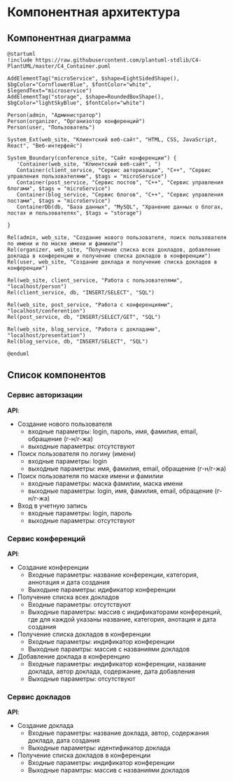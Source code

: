 # Компонентная архитектура
<!-- Состав и взаимосвязи компонентов системы между собой и внешними системами с указанием протоколов, ключевые технологии, используемые для реализации компонентов.
Диаграмма контейнеров C4 и текстовое описание. 
-->
## Компонентная диаграмма

```plantuml
@startuml
!include https://raw.githubusercontent.com/plantuml-stdlib/C4-PlantUML/master/C4_Container.puml

AddElementTag("microService", $shape=EightSidedShape(), $bgColor="CornflowerBlue", $fontColor="white", $legendText="microservice")
AddElementTag("storage", $shape=RoundedBoxShape(), $bgColor="lightSkyBlue", $fontColor="white")

Person(admin, "Администратор")
Person(organizer, "Организотор конференций")
Person(user, "Пользователь")

System_Ext(web_site, "Клиентский веб-сайт", "HTML, CSS, JavaScript, React", "Веб-интерфейс")

System_Boundary(conference_site, "Сайт конференции") {
   'Container(web_site, "Клиентский веб-сайт", ")
   Container(client_service, "Сервис авторизации", "C++", "Сервис управления пользователями", $tags = "microService")    
   Container(post_service, "Сервис постов", "C++", "Сервис управления блогами", $tags = "microService") 
   Container(blog_service, "Сервис блогов", "C++", "Сервис управления постами", $tags = "microService")   
   ContainerDb(db, "База данных", "MySQL", "Хранение данных о блогах, постах и пользователях", $tags = "storage")
   
}

Rel(admin, web_site, "Создание нового пользователя, поиск пользователя по имени и по маске имени и фамиили")
Rel(organizer, web_site, "Получение списка всех докладов, добавление доклада в конференцию и получение списка докладов в конференции")
Rel(user, web_site, "Создание доклада и получение списка докладов в конференции")

Rel(web_site, client_service, "Работа с пользователями", "localhost/person")
Rel(client_service, db, "INSERT/SELECT", "SQL")

Rel(web_site, post_service, "Работа с конференциями", "localhost/conferention")
Rel(post_service, db, "INSERT/SELECT/GET", "SQL")

Rel(web_site, blog_service, "Работа с докладами", "localhost/presentation")
Rel(blog_service, db, "INSERT/SELECT", "SQL")

@enduml
```
## Список компонентов  

### Сервис авторизации
**API**:
-	Создание нового пользователя
      - входные параметры: login, пароль, имя, фамилия, email, обращение (г-н/г-жа)
      - выходные параметры: отсутствуют
-	Поиск пользователя по логину (имени)
     - входные параметры:  login
     - выходные параметры: имя, фамилия, email, обращение (г-н/г-жа)
-	Поиск пользователя по маске имени и фамилии
     - входные параметры: маска фамилии, маска имени
     - выходные параметры: login, имя, фамилия, email, обращение (г-н/г-жа)
- Вход в учетную запись
    - входные параметры: login, пароль
    - выходные параметры: отсутствуют

### Сервис конференций
**API**:
- Создание конференции
  - Входные параметры: название конференции, категория, аннотация и дата создания
  - Выходыне параметры: идификатор конференции
- Получение списка всех докладов
  - Входные параметры: отсутствуют
  - Выходные параметры: массив с индификаторами конференций, где для каждой указаны название, категория, анотация и дата создания
- Получение списка докладов в конференции
  - Входные параметры: индификатор конференции
  - Выходные парамтры: массив с названиями докладов
- Добавление доклада в конференцию
  - Входные параметры: индификатор конференции, название доклада, автор доклада, содержание, дата добавления
  - Выходные параметры: отсутствуют


### Сервис докладов
**API**:
- Создание доклада
  - Входные параметры: название доклада, автор, содержания доклада, дата создания
  - Выходные параметры: идентификатор доклада
- Получение списка докладов в конференции
  - Входные параметры: индификатор конференции
  - Выходные парамтры: массив с названиями докладов
